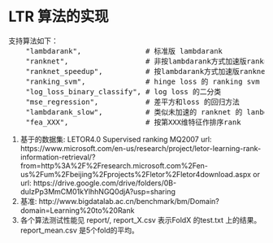 <h1> LTR 算法的实现</h1>
<pre>
支持算法如下：
    "lambdarank",               # 标准版 lambdarank 
    "ranknet",                  # 非按lambdarank方式加速版ranknet
    "ranknet_speedup",          # 按lambdarank方式加速版ranknet
    "ranking_svm",              # hinge loss 的 ranking svm
    "log_loss_binary_classify", # log loss 的二分类
    "mse_regression",           # 差平方和loss 的回归方法
    "lambdarank_slow",          # 类似未加速的 ranknet 的 lanbdarank
    "fea_XXX",                  # 按第XXX维特征作排序rank
</pre>
<ol>
<li>基于的数据集: LETOR4.0 Supervised ranking MQ2007
url: https://www.microsoft.com/en-us/research/project/letor-learning-rank-information-retrieval/?from=http%3A%2F%2Fresearch.microsoft.com%2Fen-us%2Fum%2Fbeijing%2Fprojects%2Fletor%2Fletor4download.aspx
or url: https://drive.google.com/drive/folders/0B-dulzPp3MmCM01kYlhhNGQ0djA?usp=sharing

<li>基准: http://www.bigdatalab.ac.cn/benchmark/bm/Domain?domain=Learning%20to%20Rank

<li>各个算法测试性能见 report/, report_X.csv 表示FoldX 的test.txt 上的结果。report_mean.csv 是5个fold的平均。
</ol>
